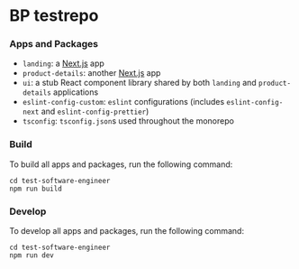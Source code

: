 # BP testrepo

### Apps and Packages

- `landing`: a [Next.js](https://nextjs.org) app
- `product-details`: another [Next.js](https://nextjs.org) app
- `ui`: a stub React component library shared by both `landing` and `product-details` applications
- `eslint-config-custom`: `eslint` configurations (includes `eslint-config-next` and `eslint-config-prettier`)
- `tsconfig`: `tsconfig.json`s used throughout the monorepo

### Build

To build all apps and packages, run the following command:

```
cd test-software-engineer
npm run build
```

### Develop

To develop all apps and packages, run the following command:

```
cd test-software-engineer
npm run dev
```
